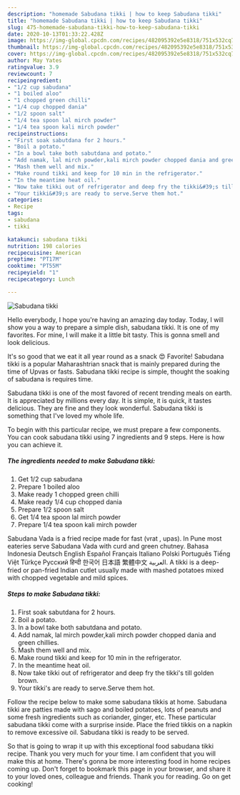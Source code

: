```yaml
---
description: "homemade Sabudana tikki | how to keep Sabudana tikki"
title: "homemade Sabudana tikki | how to keep Sabudana tikki"
slug: 475-homemade-sabudana-tikki-how-to-keep-sabudana-tikki
date: 2020-10-13T01:33:22.428Z
image: https://img-global.cpcdn.com/recipes/482095392e5e8318/751x532cq70/sabudana-tikki-recipe-main-photo.jpg
thumbnail: https://img-global.cpcdn.com/recipes/482095392e5e8318/751x532cq70/sabudana-tikki-recipe-main-photo.jpg
cover: https://img-global.cpcdn.com/recipes/482095392e5e8318/751x532cq70/sabudana-tikki-recipe-main-photo.jpg
author: May Yates
ratingvalue: 3.9
reviewcount: 7
recipeingredient:
- "1/2 cup sabudana"
- "1 boiled aloo"
- "1 chopped green chilli"
- "1/4 cup chopped dania"
- "1/2 spoon salt"
- "1/4 tea spoon lal mirch powder"
- "1/4 tea spoon kali mirch powder"
recipeinstructions:
- "First soak sabutdana for 2 hours."
- "Boil a potato."
- "In a bowl take both sabutdana and potato."
- "Add namak, lal mirch powder,kali mirch powder chopped dania and green chillies."
- "Mash them well and mix."
- "Make round tikki and keep for 10 min in the refrigerator."
- "In the meantime heat oil."
- "Now take tikki out of refrigerator and deep fry the tikki&#39;s till golden brown."
- "Your tikki&#39;s are ready to serve.Serve them hot."
categories:
- Recipe
tags:
- sabudana
- tikki

katakunci: sabudana tikki 
nutrition: 198 calories
recipecuisine: American
preptime: "PT17M"
cooktime: "PT55M"
recipeyield: "1"
recipecategory: Lunch

---
```



![Sabudana tikki](https://img-global.cpcdn.com/recipes/482095392e5e8318/751x532cq70/sabudana-tikki-recipe-main-photo.jpg)

Hello everybody, I hope you're having an amazing day today. Today, I will show you a way to prepare a simple dish, sabudana tikki. It is one of my favorites. For mine, I will make it a little bit tasty. This is gonna smell and look delicious.

It&#39;s so good that we eat it all year round as a snack 😍 Favorite! Sabudana tikki is a popular Maharashtrian snack that is mainly prepared during the time of Upvas or fasts. Sabudana tikki recipe is simple, thought the soaking of sabudana is requires time.

Sabudana tikki is one of the most favored of recent trending meals on earth. It is appreciated by millions every day. It is simple, it is quick, it tastes delicious. They are fine and they look wonderful. Sabudana tikki is something that I've loved my whole life.


To begin with this particular recipe, we must prepare a few components. You can cook sabudana tikki using 7 ingredients and 9 steps. Here is how you can achieve it.

<!--inarticleads1-->

##### The ingredients needed to make Sabudana tikki:

1. Get 1/2 cup sabudana
1. Prepare 1 boiled aloo
1. Make ready 1 chopped green chilli
1. Make ready 1/4 cup chopped dania
1. Prepare 1/2 spoon salt
1. Get 1/4 tea spoon lal mirch powder
1. Prepare 1/4 tea spoon kali mirch powder


Sabudana Vada is a fried recipe made for fast (vrat , upas). In Pune most eateries serve Sabudana Vada with curd and green chutney. Bahasa Indonesia Deutsch English Español Français Italiano Polski Português Tiếng Việt Türkçe Русский हिन्दी 한국어 日本語 繁體中文 العربية. A tikki is a deep-fried or pan-fried Indian cutlet usually made with mashed potatoes mixed with chopped vegetable and mild spices. 

<!--inarticleads2-->

##### Steps to make Sabudana tikki:

1. First soak sabutdana for 2 hours.
1. Boil a potato.
1. In a bowl take both sabutdana and potato.
1. Add namak, lal mirch powder,kali mirch powder chopped dania and green chillies.
1. Mash them well and mix.
1. Make round tikki and keep for 10 min in the refrigerator.
1. In the meantime heat oil.
1. Now take tikki out of refrigerator and deep fry the tikki&#39;s till golden brown.
1. Your tikki&#39;s are ready to serve.Serve them hot.


Follow the recipe below to make some sabudana tikkis at home. Sabudana tikki are patties made with sago and boiled potatoes, lots of peanuts and some fresh ingredients such as coriander, ginger, etc. These particular sabudana tikki come with a surprise inside. Place the fried tikkis on a napkin to remove excessive oil. Sabudana tikki is ready to be served. 

So that is going to wrap it up with this exceptional food sabudana tikki recipe. Thank you very much for your time. I am confident that you will make this at home. There's gonna be more interesting food in home recipes coming up. Don't forget to bookmark this page in your browser, and share it to your loved ones, colleague and friends. Thank you for reading. Go on get cooking!
